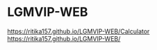 # LGMVIP-WEB
https://ritika157.github.io/LGMVIP-WEB/Calculator
https://ritika157.github.io/LGMVIP-WEB/
